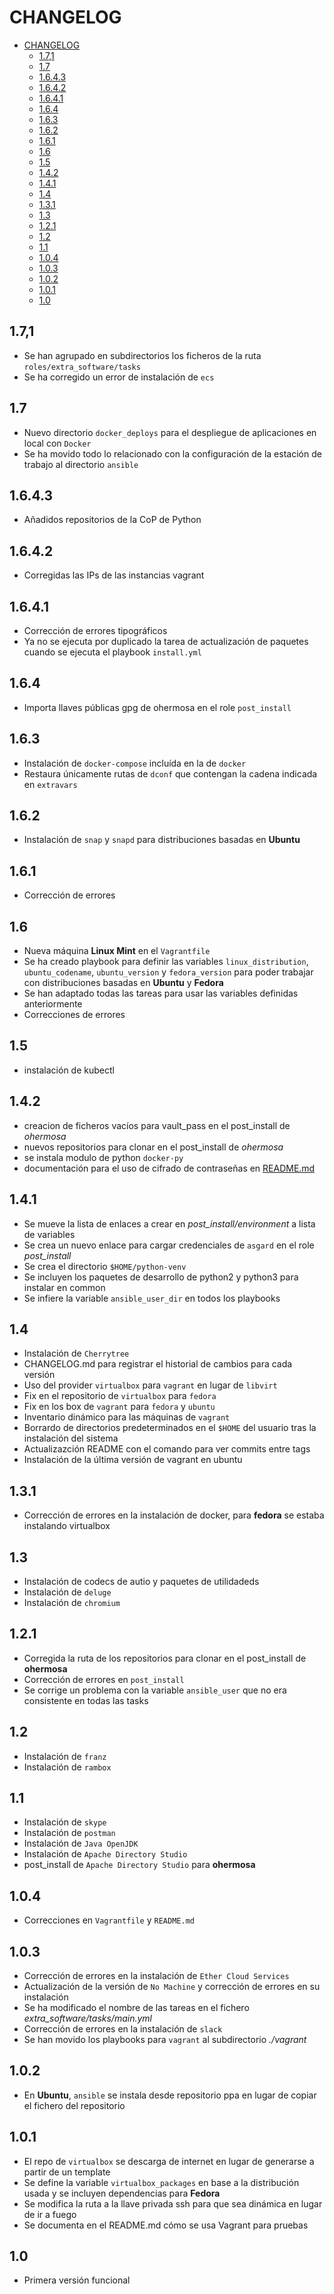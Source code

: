 # CHANGELOG

- [CHANGELOG](#changelog)
  - [1.7,1](#171)
  - [1.7](#17)
  - [1.6.4.3](#1643)
  - [1.6.4.2](#1642)
  - [1.6.4.1](#1641)
  - [1.6.4](#164)
  - [1.6.3](#163)
  - [1.6.2](#162)
  - [1.6.1](#161)
  - [1.6](#16)
  - [1.5](#15)
  - [1.4.2](#142)
  - [1.4.1](#141)
  - [1.4](#14)
  - [1.3.1](#131)
  - [1.3](#13)
  - [1.2.1](#121)
  - [1.2](#12)
  - [1.1](#11)
  - [1.0.4](#104)
  - [1.0.3](#103)
  - [1.0.2](#102)
  - [1.0.1](#101)
  - [1.0](#10)

## 1.7,1

* Se han agrupado en subdirectorios los ficheros de la ruta `roles/extra_software/tasks`
* Se ha corregido un error de instalación de `ecs`

## 1.7

* Nuevo directorio `docker_deploys` para el despliegue de aplicaciones en local con `Docker`
* Se ha movido todo lo relacionado con la configuración de la estación de trabajo al directorio `ansible`

## 1.6.4.3

* Añadidos repositorios de la CoP de Python

## 1.6.4.2

* Corregidas las IPs de las instancias vagrant

## 1.6.4.1

* Corrección de errores tipográficos
* Ya no se ejecuta por duplicado la tarea de actualización de paquetes cuando se ejecuta el playbook `install.yml`

## 1.6.4

* Importa llaves públicas gpg de ohermosa en el role `post_install`

## 1.6.3

* Instalación de `docker-compose` incluída en la de `docker`
* Restaura únicamente rutas de `dconf` que contengan la cadena indicada en `extravars`

## 1.6.2

* Instalación de `snap` y `snapd` para distribuciones basadas en **Ubuntu**

## 1.6.1

* Corrección de errores

## 1.6

* Nueva máquina **Linux Mint** en el `Vagrantfile`
* Se ha creado playbook para definir las variables `linux_distribution`, `ubuntu_codename`, `ubuntu_version` y `fedora_version` para poder trabajar con distribuciones basadas en **Ubuntu** y **Fedora**
* Se han adaptado todas las tareas para usar las variables definidas anteriormente
* Correcciones de errores

## 1.5

* instalación de kubectl

## 1.4.2

* creacion de ficheros vacíos para vault_pass en el post_install de *ohermosa*
* nuevos repositorios para clonar en el post_install de *ohermosa*
* se instala modulo de python `docker-py`
* documentación para el uso de cifrado de contraseñas en [README.md](README.md)

## 1.4.1

* Se mueve la lista de enlaces a crear en *post_install/environment* a lista de variables
* Se crea un nuevo enlace para cargar credenciales de `asgard` en el role *post_install*
* Se crea el directorio `$HOME/python-venv`
* Se incluyen los paquetes de desarrollo de python2 y python3 para instalar en common
* Se infiere la variable `ansible_user_dir` en todos los playbooks

## 1.4

* Instalación de `Cherrytree`
* CHANGELOG.md para registrar el historial de cambios para cada versión
* Uso del provider `virtualbox` para `vagrant` en lugar de `libvirt`
* Fix en el repositorio de `virtualbox` para `fedora`
* Fix en los box de `vagrant` para `fedora` y `ubuntu`
* Inventario dinámico para las máquinas de `vagrant`
* Borrardo de directorios predeterminados en el `$HOME` del usuario tras la instalación del sistema
* Actualizazción README con el comando para ver commits entre tags
* Instalación de la última versión de vagrant en ubuntu

## 1.3.1

* Corrección de errores en la instalación de docker, para **fedora** se estaba instalando virtualbox

## 1.3

* Instalación de codecs de autio y paquetes de utilidadeds
* Instalación de `deluge`
* Instalación de `chromium`

## 1.2.1

* Corregida la ruta de los repositorios para clonar en el post_install de **ohermosa**
* Corrección de errores en `post_install`
* Se corrige un problema con la variable `ansible_user` que no era consistente en todas las tasks

## 1.2

* Instalación de `franz`
* Instalación de `rambox`

## 1.1

* Instalación de `skype`
* Instalación de `postman`
* Instalación de `Java OpenJDK`
* Instalación de `Apache Directory Studio`
* post_install de `Apache Directory Studio` para **ohermosa**

## 1.0.4

* Correcciones en `Vagrantfile` y `README.md`

## 1.0.3

* Corrección de errores en la instalación de `Ether Cloud Services`
* Actualización de la versión de `No Machine` y corrección de errores en su instalación
* Se ha modificado el nombre de las tareas en el fichero *extra_software/tasks/main.yml*
* Corrección de errores en la instalación de `slack`
* Se han movido los playbooks para `vagrant` al subdirectorio *./vagrant*

## 1.0.2

* En **Ubuntu**, `ansible` se instala desde repositorio ppa en lugar de copiar el fichero del repositorio

## 1.0.1

* El repo de `virtualbox` se descarga de internet en lugar de generarse a partir de un template
* Se define la variable `virtualbox_packages` en base a la distribución usada y se incluyen dependencias para **Fedora**
* Se modifica la ruta a la llave privada ssh para que sea dinámica en lugar de ir a fuego
* Se documenta en el README.md cómo se usa Vagrant para pruebas

## 1.0

* Primera versión funcional
